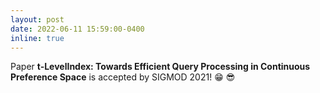 ```yaml
---
layout: post
date: 2022-06-11 15:59:00-0400
inline: true
---
```


Paper **t-LevelIndex: Towards Efficient Query Processing in Continuous Preference Space** is accepted by SIGMOD 2021! :grin: :sunglasses: